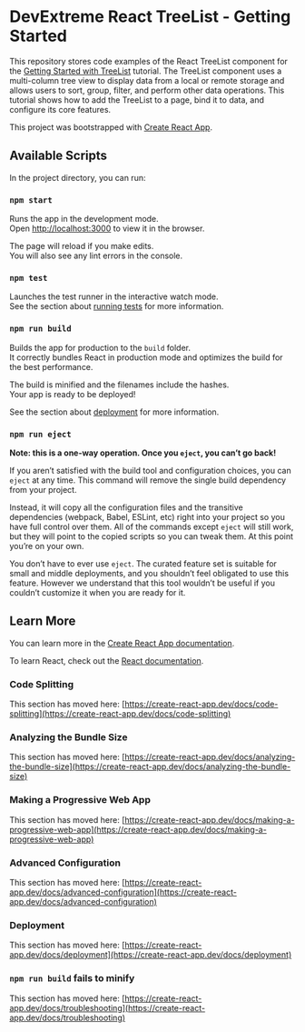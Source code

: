 # DevExtreme React TreeList - Getting Started 

This repository stores code examples of the React TreeList component for the [Getting Started with TreeList](https://js.devexpress.com/Documentation/Guide/UI_Components/TreeList/Getting_Started_with_TreeList/) tutorial. The TreeList component uses a multi-column tree view to display data from a local or remote storage and allows users to sort, group, filter, and perform other data operations. This tutorial shows how to add the TreeList to a page, bind it to data, and configure its core features.

This project was bootstrapped with [Create React App](https://github.com/facebook/create-react-app).

## Available Scripts

In the project directory, you can run:

### `npm start`

Runs the app in the development mode.\
Open [http://localhost:3000](http://localhost:3000) to view it in the browser.

The page will reload if you make edits.\
You will also see any lint errors in the console.

### `npm test`

Launches the test runner in the interactive watch mode.\
See the section about [running tests](https://create-react-app.dev/docs/running-tests) for more information.

### `npm run build`

Builds the app for production to the `build` folder.\
It correctly bundles React in production mode and optimizes the build for the best performance.

The build is minified and the filenames include the hashes.\
Your app is ready to be deployed!

See the section about [deployment](https://create-react-app.dev/docs/deployment) for more information.

### `npm run eject`

**Note: this is a one-way operation. Once you `eject`, you can’t go back!**

If you aren’t satisfied with the build tool and configuration choices, you can `eject` at any time. This command will remove the single build dependency from your project.

Instead, it will copy all the configuration files and the transitive dependencies (webpack, Babel, ESLint, etc) right into your project so you have full control over them. All of the commands except `eject` will still work, but they will point to the copied scripts so you can tweak them. At this point you’re on your own.

You don’t have to ever use `eject`. The curated feature set is suitable for small and middle deployments, and you shouldn’t feel obligated to use this feature. However we understand that this tool wouldn’t be useful if you couldn’t customize it when you are ready for it.

## Learn More

You can learn more in the [Create React App documentation](https://create-react-app.dev/docs/getting-started).

To learn React, check out the [React documentation](https://reactjs.org/).

### Code Splitting

This section has moved here: [https://create-react-app.dev/docs/code-splitting](https://create-react-app.dev/docs/code-splitting)

### Analyzing the Bundle Size

This section has moved here: [https://create-react-app.dev/docs/analyzing-the-bundle-size](https://create-react-app.dev/docs/analyzing-the-bundle-size)

### Making a Progressive Web App

This section has moved here: [https://create-react-app.dev/docs/making-a-progressive-web-app](https://create-react-app.dev/docs/making-a-progressive-web-app)

### Advanced Configuration

This section has moved here: [https://create-react-app.dev/docs/advanced-configuration](https://create-react-app.dev/docs/advanced-configuration)

### Deployment

This section has moved here: [https://create-react-app.dev/docs/deployment](https://create-react-app.dev/docs/deployment)

### `npm run build` fails to minify

This section has moved here: [https://create-react-app.dev/docs/troubleshooting](https://create-react-app.dev/docs/troubleshooting)
